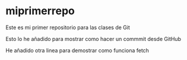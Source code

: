 # miprimerrepo
Este es mi primer repositorio para las clases de Git

Esto lo he añadido para mostrar como hacer un commmit desde GitHub

He añadido otra linea para demostrar como funciona fetch
